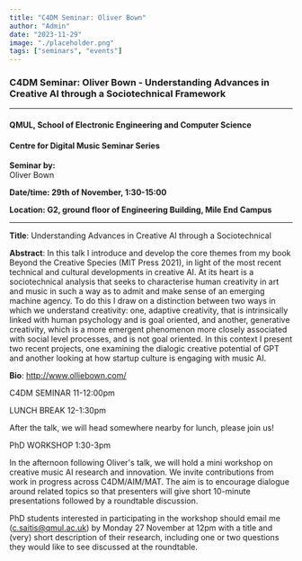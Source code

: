 ```yaml
---
title: "C4DM Seminar: Oliver Bown"
author: "Admin"
date: "2023-11-29"
image: "./placeholder.png"
tags: ["seminars", "events"]
---
```



### C4DM Seminar: Oliver Bown - Understanding Advances in Creative AI through a Sociotechnical Framework
-----------------

#### QMUL, School of Electronic Engineering and Computer Science

#### Centre for Digital Music Seminar Series

**Seminar by:**   
    Oliver Bown

**Date/time:  29th of November, 1:30-15:00**

**Location: G2, ground floor of Engineering Building, Mile End Campus**

-----------------

<b>Title</b>: Understanding Advances in Creative AI through a Sociotechnical

<b>Abstract</b>: In this talk I introduce and develop the core themes from my book Beyond the Creative Species (MIT Press 2021), in light of the most recent technical and cultural developments in creative AI. At its heart is a sociotechnical analysis that seeks to characterise human creativity in art and music in such a way as to admit and make sense of an emerging machine agency. To do this I draw on a distinction between two ways in which we understand creativity: one, adaptive creativity, that is intrinsically linked with human psychology and is goal oriented, and another, generative creativity, which is a more emergent phenomenon more closely associated with social level processes, and is not goal oriented. In this context I present two recent projects, one examining the dialogic creative potential of GPT and another looking at how startup culture is engaging with music AI.

<b>Bio</b>: http://www.olliebown.com/ 

C4DM SEMINAR 11-12:00pm

LUNCH BREAK 12-1:30pm

After the talk, we will head somewhere nearby for lunch, please join us!  

PhD WORKSHOP 1:30-3pm

In the afternoon following Oliver's talk, we will hold a mini workshop on creative music AI research and innovation.  We invite contributions from work in progress across C4DM/AIM/MAT.  The aim is to encourage dialogue around related topics so that presenters will give short 10-minute presentations followed by a roundtable discussion.

PhD students interested in participating in the workshop should email me (c.saitis@qmul.ac.uk) by Monday 27 November at 12pm with a title and (very) short description of their research, including one or two questions they would like to see discussed at the roundtable. 
